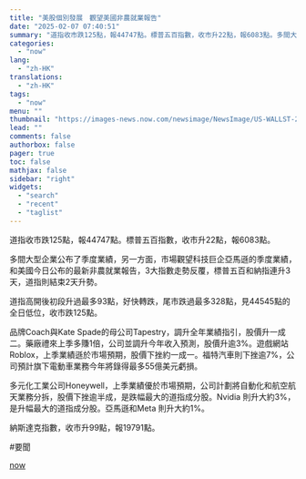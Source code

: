 ```yaml
---
title: "美股個別發展　觀望美國非農就業報告"
date: "2025-02-07 07:40:51"
summary: "道指收市跌125點，報44747點。標普五百指數，收市升22點，報6083點。多間大型企業公布了季度..."
categories:
  - "now"
lang:
  - "zh-HK"
translations:
  - "zh-HK"
tags:
  - "now"
menu: ""
thumbnail: "https://images-news.now.com/newsimage/NewsImage/US-WALLST-250207-06.jpg"
lead: ""
comments: false
authorbox: false
pager: true
toc: false
mathjax: false
sidebar: "right"
widgets:
  - "search"
  - "recent"
  - "taglist"
---
```


道指收市跌125點，報44747點。標普五百指數，收市升22點，報6083點。

多間大型企業公布了季度業績，另一方面，市場觀望科技巨企亞馬遜的季度業績，和美國今日公布的最新非農就業報告，3大指數走勢反覆，標普五百和納指連升3天，道指則結束2天升勢。

道指高開後初段升過最多93點，好快轉跌，尾市跌過最多328點，見44545點的全日低位，收市跌125點。

品牌Coach與Kate Spade的母公司Tapestry，調升全年業績指引，股價升一成二。藥廠禮來上季多賺1倍，公司並調升今年收入預測，股價升逾3%。遊戲網站Roblox，上季業績遜於市場預期，股價下挫約一成一。福特汽車則下挫逾7%，公司預計旗下電動車業務今年將錄得最多55億美元虧損。

多元化工業公司Honeywell，上季業績優於市場預期，公司計劃將自動化和航空航天業務分拆，股價下挫逾半成，是跌幅最大的道指成分股。Nvidia 則升大約3%，是升幅最大的道指成分股。亞馬遜和Meta 則升大約1%。

納斯達克指數，收市升99點，報19791點。

#要聞

[now](https://news.now.com/home/technology/player?newsId=592691)
